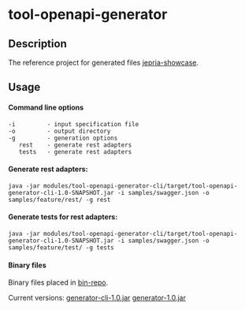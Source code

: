 # tool-openapi-generator

## Description
The reference project for generated files [jepria-showcase](https://github.com/Jepria/jepria-showcase/tree/master/module/JepRiaShowcase).

## Usage
#### Command line options
```
-i         - input specification file
-o         - output directory
-g         - generation options
   rest    - generate rest adapters
   tests   - generate rest adapters   
```
#### Generate rest adapters:
```
java -jar modules/tool-openapi-generator-cli/target/tool-openapi-generator-cli-1.0-SNAPSHOT.jar -i samples/swagger.json -o samples/feature/rest/ -g rest
```

#### Generate tests for rest adapters:
```
java -jar modules/tool-openapi-generator-cli/target/tool-openapi-generator-cli-1.0-SNAPSHOT.jar -i samples/swagger.json -o samples/feature/test/ -g tests
```
#### Binary files
Binary files placed in [bin-repo](https://github.com/Jepria/bin-repo).

Current versions: 
  [generator-cli-1.0.jar](https://github.com/Jepria/bin-repo/blob/master/build/org/jepria/tools/openapi/generator-cli/1.0/generator-cli-1.0.jar)
  [generator-1.0.jar](https://github.com/Jepria/bin-repo/blob/master/build/org/jepria/tools/openapi/generator/1.0/generator-1.0.jar)